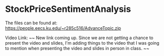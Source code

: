 # StockPriceSentimentAnalysis

The files can be found at: https://people.eecs.ku.edu/~r285c516/AdvanceTopic.zip

Video Link: ~~ New link coming up. Since we are not getting a chance to present the video and slides, I'm adding things to the video that I was going to mention when presenting the video and slides in person in class. ~~

